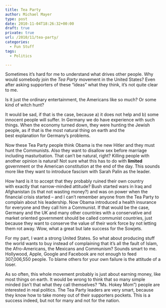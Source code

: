 ```yaml
---
title: Tea Party
author: Michael Mayer
type: post
date: 2010-11-04T18:26:32+00:00
draft: true
private: true
url: /2010/11/tea-party/
categories:
  - Fun Stuff
tags:
  - Politics

---
```

Sometimes it&#8217;s hard for me to understand what drives other people. Why would somebody join the _Tea Party_ movement in the United States? Even after asking supporters of these &#8220;ideas&#8221; what they think, it&#8217;s not quite clear to me.

Is it just the ordinary entertainment, the Americans like so much? Or some kind of witch hunt?

It would be sad, if that is the case, because a) it does not help and b) some innocent people will suffer. In Germany we do have experience with such things. When the economy turned down, they were hunting the Jewish people, as if that is the most natural thing on earth and the best explanation for Germany&#8217;s problems.

Now these Tea Party people think Obama is the new Hitler and they must hunt the Communists. Also they want to disallow sex before marriage including masturbation. That can&#8217;t be natural, right? Killing people with another opinion is natural! Not sure what this has to do with **limited** government or the American constitution at the end of the day. This sounds more like they want to introduce fascism with Sarah Palin as the leader.

How hard is it to accept that they probably ruined their own country with exactly that narrow-minded attitude? Bush started wars in Iraq and Afghanistan (is that not wasting money?) and was on power when the financial crisis started &#8211; and I can&#8217;t remember anyone from the Tea Party to complain about his leadership. Now Obama introduced a health insurance for everyone and they call him a Communist. If that would be the case, Germany and the UK and many other countries with a conservative and market oriented government should be called communist countries, just because they want to conserve the value of their work force by not letting them rot away. Wow, what a great but late success for the Sowjets.

For my part, I want a strong United States. So what about producing stuff the world wants to buy instead of complaining that it&#8217;s all the fault of Islam, the Afro-Americans, the Mexicans and Communism? Sounds smart to me. Hollywood, Apple, Google and Facebook are not enough to feed 307,006,550 people. To blame others for your own failure is the attitude of a loser.

As so often, this whole movement probably is just about earning money, like most things on earth. It would be wrong to think that so many simple minded (isn&#8217;t that what they call themselves? &#8220;Ms. Hokey Mom&#8221;) people are interested in real politics. The Tea Party leaders are very smart, because they know how to take money out of their supporters pockets. This is a success indeed, but not for many and not for the nation.